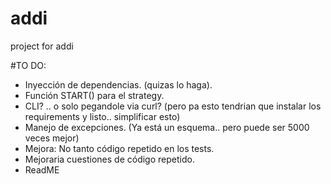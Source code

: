 # addi
project for addi 

#TO DO:
- Inyección de dependencias. (quizas lo haga).
- Función START() para el strategy.
- CLI? .. o solo pegandole via curl? (pero pa esto tendrian que instalar los requirements y listo.. simplificar esto)
- Manejo de excepciones. (Ya está un esquema.. pero puede ser 5000 veces mejor)
- Mejora: No tanto código repetido en los tests.
- Mejoraria cuestiones de código repetido.
- ReadME
